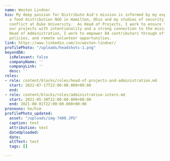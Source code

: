 ```yaml
---
name: Weston Lindner
bio: My deep passion for Distribute Aid's mission is informed by my experience at
  a food distribution NGO in Hamilton, Ohio and my studies of security, peace, and
  conflict at Duke University.  As Head of Projects, I work to ensure that we pursue
  our projects with intentionality and a strong connection to the mission of DA.  As
  Head of Administration, I work to empower DA contributors through effective onboarding,
  policies, and remote volunteer opportunities.
link: https://www.linkedin.com/in/weston-lindner/
profilePhoto: "/uploads/headshots-1.png"
beyondDA:
  isRelevant: false
  companyName: ''
  companyLink: ''
  desc: ''
roles:
- role: content/blocks/roles/head-of-projects-and-administration.md
  start: 2022-07-17T22:00:00.000+00:00
  end: 
- role: content/blocks/roles/administrative-intern.md
  start: 2021-05-30T22:00:00.000+00:00
  end: 2021-08-01T22:00:00.000+00:00
pronouns: he/him
profilePhoto_updated:
  asset: "/uploads/img-7400.JPG"
  caption: test
  attribution: test
  dateUploaded: 
  date: 
  altText: test
  tags: []

---
```

